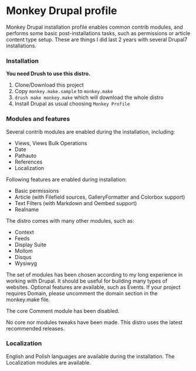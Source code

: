 Monkey Drupal profile
=====================

Monkey Drupal installation profile enables common contrib modules, and performs some basic
post-installations tasks, such as permissions or article content type setup. These are
things I did last 2 years with several Drupal7 installations.

### Installation

**You need Drush to use this distro.**

1. Clone/Download this project
2. Copy `monkey.make.sample` to `monkey.make`
3. `drush make monkey.make` which will download the whole distro
4. Install Drupal as usual choosing `Monkey Profile`

### Modules and features

Several contrib modules are enabled during the installation, including:
- Views, Views Bulk Operations
- Date
- Pathauto
- References
- Localization

Following features are enabled during installation:
- Basic permissions
- Article (with Filefield sources, GalleryFormatter and Colorbox support)
- Text Filters (with Markdown and Oembed support)
- Realname

The distro comes with many other modules, such as:
- Context
- Feeds
- Display Suite
- Mollom
- Disqus
- Wysiwyg

The set of modules has been chosen according to my long experience in working with Drupal.
It should be useful for building many types of websites. Optional features are available,
such as Events. If your project requires Domain, please uncomment the domain section in
the monkey.make file.

The core Comment module has been disabled.

No core nor modules tweaks have been made. This distro uses the latest recommended
releases.

### Localization

English and Polish languages are available during the installation. The Localization
modules are available. 
